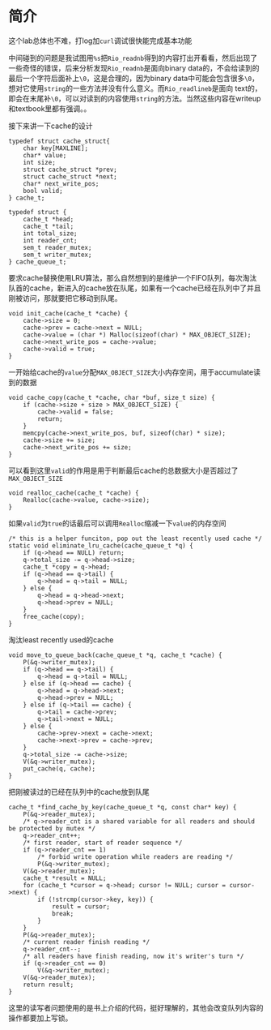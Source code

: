 # 简介
这个lab总体也不难，打log加`curl`调试很快能完成基本功能

中间碰到的问题是我试图用`%s`把`Rio_readnb`得到的内容打出开看看，然后出现了一些奇怪的错误，后来分析发现`Rio_readnb`是面向binary data的，不会给读到的最后一个字符后面补上`\0`，这是合理的，因为binary data中可能会包含很多`\0`，想对它使用`string`的一些方法并没有什么意义。而`Rio_readlineb`是面向
text的，即会在末尾补`\0`，可以对读到的内容使用`string`的方法。当然这些内容在writeup和textbook里都有强调。。

接下来讲一下cache的设计

```
typedef struct cache_struct{
	char key[MAXLINE];
	char* value;
	int size;
	struct cache_struct *prev;
	struct cache_struct *next;
	char* next_write_pos;
	bool valid;
} cache_t;

typedef struct {
	cache_t *head;
	cache_t *tail;
	int total_size;
	int reader_cnt;
	sem_t reader_mutex;
	sem_t writer_mutex;
} cache_queue_t;
```

要求cache替换使用LRU算法，那么自然想到的是维护一个FIFO队列，每次淘汰队首的cache，新进入的cache放在队尾，如果有一个cache已经在队列中了并且刚被访问，那就要把它移动到队尾。

```
void init_cache(cache_t *cache) {
	cache->size = 0;
	cache->prev = cache->next = NULL;
	cache->value = (char *) Malloc(sizeof(char) * MAX_OBJECT_SIZE);
	cache->next_write_pos = cache->value;
	cache->valid = true;
}
```

一开始给cache的`value`分配`MAX_OBJECT_SIZE`大小内存空间，用于accumulate读到的数据

```
void cache_copy(cache_t *cache, char *buf, size_t size) {
	if (cache->size + size > MAX_OBJECT_SIZE) {
		cache->valid = false;
		return;
	}
	memcpy(cache->next_write_pos, buf, sizeof(char) * size);
	cache->size += size;
	cache->next_write_pos += size;
}
```

可以看到这里`valid`的作用是用于判断最后cache的总数据大小是否超过了`MAX_OBJECT_SIZE`
```
void realloc_cache(cache_t *cache) {
	Realloc(cache->value, cache->size);
}
```
如果`valid`为`true`的话最后可以调用`Realloc`缩减一下`value`的内存空间
```
/* this is a helper funciton, pop out the least recently used cache */
static void eliminate_lru_cache(cache_queue_t *q) {
	if (q->head == NULL) return;
	q->total_size -= q->head->size;
	cache_t *copy = q->head;
	if (q->head == q->tail) {
		q->head = q->tail = NULL;
	} else {
		q->head = q->head->next;
		q->head->prev = NULL;
	}
	free_cache(copy);
}
```
淘汰least recently used的cache
```
void move_to_queue_back(cache_queue_t *q, cache_t *cache) {
	P(&q->writer_mutex);
	if (q->head == q->tail) {
		q->head = q->tail = NULL;
	} else if (q->head == cache) {
		q->head = q->head->next;
		q->head->prev = NULL;
	} else if (q->tail == cache) {
		q->tail = cache->prev;
		q->tail->next = NULL;
	} else {
		cache->prev->next = cache->next;
		cache->next->prev = cache->prev;
	}
	q->total_size -= cache->size;
	V(&q->writer_mutex);
	put_cache(q, cache);
}
```
把刚被读过的已经在队列中的cache放到队尾
```
cache_t *find_cache_by_key(cache_queue_t *q, const char* key) {
	P(&q->reader_mutex);
	/* q->reader_cnt is a shared variable for all readers and should be protected by mutex */
	q->reader_cnt++;
	/* first reader, start of reader sequence */
	if (q->reader_cnt == 1)
		/* forbid write operation while readers are reading */
		P(&q->writer_mutex);
	V(&q->reader_mutex);
	cache_t *result = NULL;
	for (cache_t *cursor = q->head; cursor != NULL; cursor = cursor->next) {
		if (!strcmp(cursor->key, key)) {
			result = cursor;
			break;
		}
	}
	P(&q->reader_mutex);
	/* current reader finish reading */
	q->reader_cnt--;
	/* all readers have finish reading, now it's writer's turn */
	if (q->reader_cnt == 0)
		V(&q->writer_mutex);
	V(&q->reader_mutex);
	return result;
}
```
这里的读写者问题使用的是书上介绍的代码，挺好理解的，其他会改变队列内容的操作都要加上写锁。

